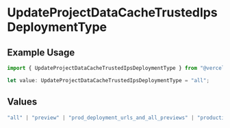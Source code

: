# UpdateProjectDataCacheTrustedIpsDeploymentType

## Example Usage

```typescript
import { UpdateProjectDataCacheTrustedIpsDeploymentType } from "@vercel/sdk/models/operations/updateprojectdatacache.js";

let value: UpdateProjectDataCacheTrustedIpsDeploymentType = "all";
```

## Values

```typescript
"all" | "preview" | "prod_deployment_urls_and_all_previews" | "production"
```